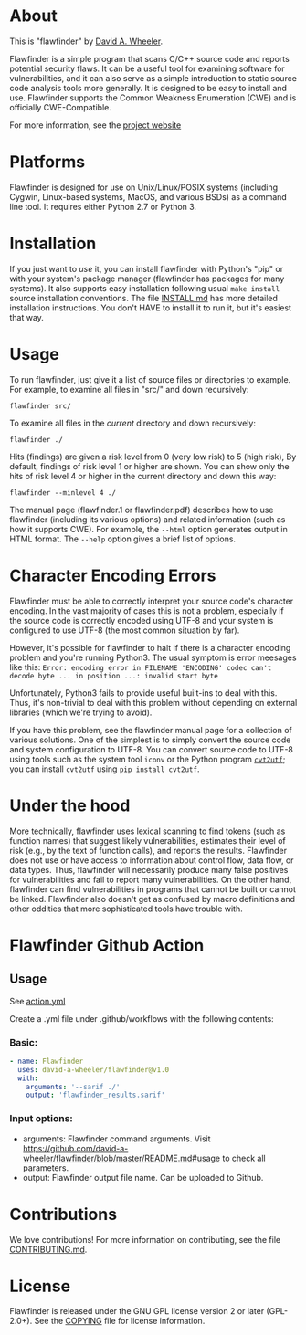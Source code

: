 # About

This is "flawfinder" by [David A. Wheeler](mailto:dwheeler@dwheeler.com).

Flawfinder is a simple program that scans C/C++ source code and reports
potential security flaws.  It can be a useful tool for examining software
for vulnerabilities, and it can also serve as a simple introduction to
static source code analysis tools more generally.  It is designed to
be easy to install and use.  Flawfinder supports the Common Weakness
Enumeration (CWE) and is officially CWE-Compatible.

For more information, see the [project website](http://dwheeler.com/flawfinder)

# Platforms

Flawfinder is designed for use on Unix/Linux/POSIX systems
(including Cygwin, Linux-based systems, MacOS, and various BSDs) as a
command line tool.  It requires either Python 2.7 or Python 3.

# Installation

If you just want to *use* it, you can install flawfinder with
Python's "pip" or with your system's package manager (flawfinder has
packages for many systems).  It also supports easy installation
following usual `make install` source installation conventions.
The file [INSTALL.md](INSTALL.md) has more detailed installation instructions.
You don't HAVE to install it to run it, but it's easiest that way.

# Usage

To run flawfinder, just give it a list of source files or directories to
example.  For example, to examine all files in "src/" and down recursively:

~~~~
flawfinder src/
~~~~

To examine all files in the *current* directory and down recursively:

~~~~
flawfinder ./
~~~~

Hits (findings) are given a risk level from 0 (very low risk) to 5 (high risk),
By default, findings of risk level 1 or higher are shown.
You can show only the hits of risk level 4 or higher in the current
directory and down this way:

~~~~
flawfinder --minlevel 4 ./
~~~~

The manual page (flawfinder.1 or flawfinder.pdf) describes how to use
flawfinder (including its various options) and related information
(such as how it supports CWE).  For example, the `--html` option generates
output in HTML format. The `--help` option gives a brief list of options.

# Character Encoding Errors

Flawfinder must be able to correctly interpret your source code's
character encoding.
In the vast majority of cases this is not a problem, especially
if the source code is correctly encoded using UTF-8 and your system
is configured to use UTF-8 (the most common situation by far).

However, it's possible for flawfinder to halt if there is a
character encoding problem and you're running Python3.
The usual symptom is error meesages like this:
`Error: encoding error in FILENAME 'ENCODING' codec can't decode byte ... in position ...: invalid start byte`

Unfortunately, Python3 fails to provide useful built-ins to deal with this.
Thus, it's non-trivial to deal with this problem without depending on external
libraries (which we're trying to avoid).

If you have this problem, see the flawfinder manual page for a collection
of various solutions.
One of the simplest is to simply convert the source code and system
configuration to UTF-8.
You can convert source code to UTF-8 using tools such as the
system tool `iconv` or the Python program
[`cvt2utf`](https://pypi.org/project/cvt2utf/);
you can install `cvt2utf` using `pip install cvt2utf`.

# Under the hood

More technically, flawfinder uses lexical scanning to find tokens
(such as function names) that suggest likely vulnerabilities, estimates their
level of risk (e.g., by the text of function calls), and reports the results.
Flawfinder does not use or have access to information about control flow,
data flow, or data types.  Thus, flawfinder will necessarily
produce many false positives for vulnerabilities and fail to report
many vulnerabilities.  On the other hand, flawfinder can find
vulnerabilities in programs that cannot be built or cannot be linked.
Flawfinder also doesn't get as confused by macro definitions
and other oddities that more sophisticated tools have trouble with.

# Flawfinder Github Action

## Usage

See [action.yml](https://github.com/david-a-wheeler/flawfinder/blob/main/action.yml)

Create a .yml file under .github/workflows with the following contents:

### Basic:
```yml
- name: Flawfinder
  uses: david-a-wheeler/flawfinder@v1.0
  with:
    arguments: '--sarif ./'
    output: 'flawfinder_results.sarif'
```

### Input options:
- arguments: Flawfinder command arguments. 
Visit https://github.com/david-a-wheeler/flawfinder/blob/master/README.md#usage to check all parameters.
- output: Flawfinder output file name. Can be uploaded to Github.

# Contributions

We love contributions!  For more information on contributing, see
the file [CONTRIBUTING.md](CONTRIBUTING.md).

# License

Flawfinder is released under the GNU GPL license version 2 or later (GPL-2.0+).
See the [COPYING](COPYING) file for license information.
